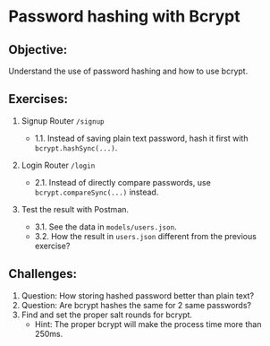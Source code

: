 # Password hashing with Bcrypt

## Objective:

Understand the use of password hashing and how to use bcrypt.

## Exercises:

1. Signup Router `/signup`

   - 1.1. Instead of saving plain text password, hash it first with `bcrypt.hashSync(...)`.

2. Login Router `/login`

   - 2.1. Instead of directly compare passwords, use `bcrypt.compareSync(...)` instead.

3. Test the result with Postman.

   - 3.1. See the data in `models/users.json`.
   - 3.2. How the result in `users.json` different from the previous exercise?

## Challenges:

1. Question: How storing hashed password better than plain text?
2. Question: Are bcrypt hashes the same for 2 same passwords?
3. Find and set the proper salt rounds for bcrypt.
   - Hint: The proper bcrypt will make the process time more than 250ms.
